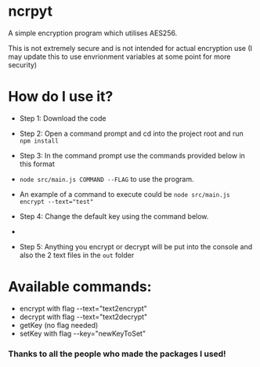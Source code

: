 # ncrpyt
A simple encryption program which utilises AES256.

This is not extremely secure and is not intended for actual encryption use (I may update this to use envrionment variables at some point for more security)

# How do I use it?

- Step 1: Download the code

- Step 2: Open a command prompt and cd into the project root and run `npm install`

- Step 3: In the command prompt use the commands provided below in this format 
- ```node src/main.js COMMAND --FLAG``` to use the program. 
- An example of a command to execute could be ```node src/main.js encrypt --text="test"```

- Step 4: Change the default key using the command below.
- ```node src/main.js setKey --key="mynewkey"

- Step 5: Anything you encrypt or decrypt will be put into the console and also the 2 text files in the `out` folder

# Available commands:
- encrypt with flag --text="text2encrypt"
- decrypt with flag --text="text2decrypt"
- getKey (no flag needed)
- setKey with flag --key="newKeyToSet"

### Thanks to all the people who made the packages I used!
